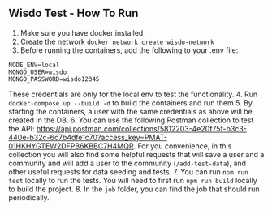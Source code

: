 ## Wisdo Test - How To Run
1. Make sure you have docker installed
2. Create the network `docker network create wisdo-network`
3. Before running the containers, add the following to your .env file:
```MONGO_HOST=mongodb
NODE_ENV=local
MONGO_USER=wisdo
MONGO_PASSWORD=wisdo12345
```
These credentials are only for the local env to test the functionality.
4. Run `docker-compose up --build -d` to build the containers and run them
5. By starting the containers, a user with the same credentials as above will be created in the DB.
6. You can use the following Postman collection to test the API:
   https://api.postman.com/collections/5812203-4e20f75f-b3c3-440e-b32c-6c7b4dfe1c70?access_key=PMAT-01HKHYGTEW2DFPB6KBBC7H4MQR.
   For you convenience, in this collection you will also find some helpful requests that will save a user and a community and will add a user to the community (`/add-test-data`), and other useful requests for data seeding and tests.
7. You can run `npm run test` locally to run the tests. You will need to first run `npm run build` locally to build the project.
8. In the `job` folder, you can find the job that should run periodically.
